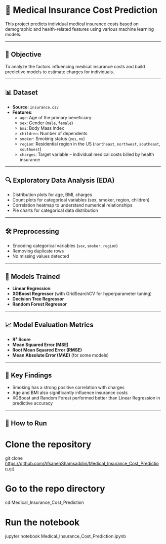 # 🏥 Medical Insurance Cost Prediction

This project predicts individual medical insurance costs based on demographic and health-related features using various machine learning models.

---

## 📌 Objective
To analyze the factors influencing medical insurance costs and build predictive models to estimate charges for individuals.

---

## 📊 Dataset
- **Source**: `insurance.csv`
- **Features**:
  - `age`: Age of the primary beneficiary
  - `sex`: Gender (`male`, `female`)
  - `bmi`: Body Mass Index
  - `children`: Number of dependents
  - `smoker`: Smoking status (`yes`, `no`)
  - `region`: Residential region in the US (`northeast`, `northwest`, `southeast`, `southwest`)
  - `charges`: Target variable – individual medical costs billed by health insurance

---

## 🔍 Exploratory Data Analysis (EDA)
- Distribution plots for age, BMI, charges
- Count plots for categorical variables (sex, smoker, region, children)
- Correlation heatmap to understand numerical relationships
- Pie charts for categorical data distribution

---

## 🛠️ Preprocessing
- Encoding categorical variables (`sex`, `smoker`, `region`)
- Removing duplicate rows
- No missing values detected

---

## 🤖 Models Trained
- **Linear Regression**
- **XGBoost Regressor** (with GridSearchCV for hyperparameter tuning)
- **Decision Tree Regressor**
- **Random Forest Regressor**

---

## 📈 Model Evaluation Metrics
- **R² Score**
- **Mean Squared Error (MSE)**
- **Root Mean Squared Error (RMSE)**
- **Mean Absolute Error (MAE)** (for some models)

---

## 🧪 Key Findings
- Smoking has a strong positive correlation with charges
- Age and BMI also significantly influence insurance costs
- XGBoost and Random Forest performed better than Linear Regression in predictive accuracy

---

## 🚀 How to Run
# Clone the repository
git clone https://github.com/AfsanehShamsaddini/Medical_Insurance_Cost_Prediction.git

# Go to the repo directory
cd Medical_Insurance_Cost_Prediction

# Run the notebook
jupyter notebook Medical_Insurance_Cost_Prediction.ipynb
